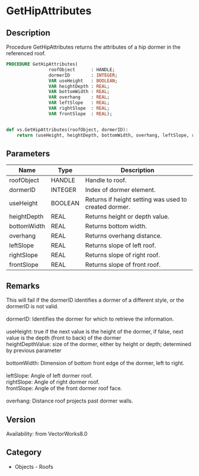 # GetHipAttributes

## Description
Procedure GetHipAttributes returns the attributes of a hip dormer in the referenced roof. 

```pascal
PROCEDURE GetHipAttributes(
				roofObject      : HANDLE;
				dormerID        : INTEGER;
				VAR useHeight   : BOOLEAN;
				VAR heightDepth : REAL;
				VAR bottomWidth : REAL;
				VAR overhang    : REAL;
				VAR leftSlope   : REAL;
				VAR rightSlope  : REAL;
				VAR frontSlope  : REAL);
```

```python

def vs.GetHipAttributes(roofObject, dormerID):
    return (useHeight, heightDepth, bottomWidth, overhang, leftSlope, rightSlope, frontSlope)
```

## Parameters
|Name|Type|Description|
|---|---|---|
|roofObject|HANDLE|Handle to roof.|
|dormerID|INTEGER|Index of dormer element.|
|useHeight|BOOLEAN|Returns if height setting was used to created dormer.|
|heightDepth|REAL|Returns height or depth value.|
|bottomWidth|REAL|Returns bottom width.|
|overhang|REAL|Returns overhang distance.|
|leftSlope|REAL|Returns slope of left roof.|
|rightSlope|REAL|Returns slope of right roof.|
|frontSlope|REAL|Returns slope of front roof.|

## Remarks
This will fail if the dormerID identifies a dormer of a different style, or the dormerID is not valid.<BR>
<BR>
dormerID: Identifies the dormer for which to retrieve the information.<BR>
<BR>
useHeight: true if the next value is the height of the dormer, if false, next value is the depth (front to back) of the dormer<BR>
heightDepthValue: size of the dormer, either by height or depth; determined by previous parameter<BR>
<BR>
bottomWidth: Dimension of bottom front edge of the dormer, left to right.<BR>
<BR>
leftSlope: Angle of left dormer roof.<BR>
rightSlope: Angle of right dormer roof.<BR>
frontSlope: Angle of the front dormer roof face.<BR>
<BR>
overhang: Distance roof projects past dormer walls.

## Version
Availability: from VectorWorks8.0
## Category
* Objects - Roofs


